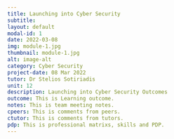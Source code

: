 ```yaml
---
title: Launching into Cyber Security
subtitle: 
layout: default
modal-id: 1
date: 2022-03-08
img: module-1.jpg
thumbnail: module-1.jpg
alt: image-alt
category: Cyber Security
project-date: 08 Mar 2022
tutor: Dr Stelios Sotiriadis
unit: 12
description: Launching into Cyber Security Outcomes
outcome: This is Learning outcome.
notes: This is team meeting notes.
cpeers: This is comments from peers. 
ctutor: This is comments from tutors.
pdp: This is professional matrixs, skills and PDP.
---
```


